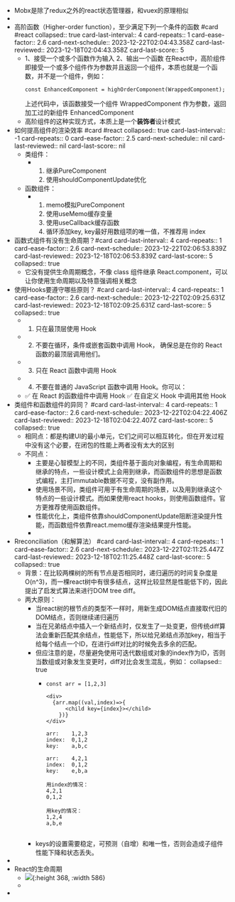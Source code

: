 - Mobx是除了redux之外的react状态管理器，和vuex的原理相似
-
- 高阶函数（Higher-order function），至少满足下列一个条件的函数 #card #react
  collapsed:: true
  card-last-interval:: 4
  card-repeats:: 1
  card-ease-factor:: 2.6
  card-next-schedule:: 2023-12-22T02:04:43.358Z
  card-last-reviewed:: 2023-12-18T02:04:43.358Z
  card-last-score:: 5
	- 1、接受一个或多个函数作为输入
	  2、输出一个函数
	  在React中，高阶组件即接受一个或多个组件作为参数并且返回一个组件，本质也就是一个函数，并不是一个组件，例如：
	  ```
	  const EnhancedComponent = highOrderComponent(WrappedComponent);
	  ```
	  上述代码中，该函数接受一个组件 WrappedComponent 作为参数，返回加工过的新组件 EnhancedComponent
	- 高阶组件的这种实现方式，本质上是一个**装饰者**设计模式
- 如何提高组件的渲染效率 #card #react
  collapsed:: true
  card-last-interval:: -1
  card-repeats:: 0
  card-ease-factor:: 2.5
  card-next-schedule:: nil
  card-last-reviewed:: nil
  card-last-score:: nil
	- 类组件：
		- 1. 继承PureComponent
		  2. 使用shouldComponentUpdate优化
	- 函数组件：
		- 1. memo模拟PureComponent
		  2. 使用useMemo缓存变量
		  3. 使用useCallback缓存函数
		  4. 循环添加key, key最好用数组项的唯一值，不推荐用 index
- 函数式组件有没有生命周期？#card
  card-last-interval:: 4
  card-repeats:: 1
  card-ease-factor:: 2.6
  card-next-schedule:: 2023-12-22T02:06:53.839Z
  card-last-reviewed:: 2023-12-18T02:06:53.839Z
  card-last-score:: 5
  collapsed:: true
	- 它没有提供生命周期概念，不像 class 组件继承 React.component，可以让你使用生命周期以及特意强调相关概念
- 使用Hooks要遵守哪些原则？ #card
  card-last-interval:: 4
  card-repeats:: 1
  card-ease-factor:: 2.6
  card-next-schedule:: 2023-12-22T02:09:25.631Z
  card-last-reviewed:: 2023-12-18T02:09:25.631Z
  card-last-score:: 5
  collapsed:: true
	- 1. 只在最顶层使用 Hook
	- 2. 不要在循环，条件或嵌套函数中调用 Hook， 确保总是在你的 React 函数的最顶层调用他们。
	- 3. 只在 React 函数中调用 Hook
	- 4. 不要在普通的 JavaScript 函数中调用 Hook。你可以：
	- ✅ 在 React 的函数组件中调用 Hook
	  ✅ 在自定义 Hook 中调用其他 Hook
- 类组件和函数组件的异同？ #card
  card-last-interval:: 4
  card-repeats:: 1
  card-ease-factor:: 2.6
  card-next-schedule:: 2023-12-22T02:04:22.406Z
  card-last-reviewed:: 2023-12-18T02:04:22.407Z
  card-last-score:: 5
  collapsed:: true
	- 相同点：都是构建UI的最小单元，它们之间可以相互转化，但在开发过程中没有这个必要，在闭包的性能上两者没有太大的区别
	- 不同点：
		- 主要是心智模型上的不同，类组件基于面向对象编程，有生命周期和继承的特点，一些设计模式上会用到继承，而函数组件的思想是函数式编程，主打immutable数据不可变，没有副作用。
		- 使用场景不同，类组件可用于有生命周期的场景，以及用到继承这个特点的一些设计模式。而如果使用react hooks，则使用函数组件。官方更推荐使用函数组件。
		- 性能优化上，类组件依靠shouldComponentUpdate阻断渲染提升性能，而函数组件依靠react.memo缓存渲染结果提升性能。
		-
- Rreconciliation（和解算法） #card
  card-last-interval:: 4
  card-repeats:: 1
  card-ease-factor:: 2.6
  card-next-schedule:: 2023-12-22T02:11:25.447Z
  card-last-reviewed:: 2023-12-18T02:11:25.448Z
  card-last-score:: 5
  collapsed:: true
	- 背景：在比较两棵树的所有节点是否相同时，递归遍历的时间复杂度是O(n^3)，而一棵react树中有很多结点，这样比较显然是性能低下的，因此提出了启发式算法来进行DOM tree diff。
	- 两大原则：
		- 当react树的根节点的类型不一样时，用新生成DOM结点直接取代旧的DOM结点，否则继续递归遍历
		- 当在兄弟结点中插入一个新结点时，仅发生了一处变更，但传统diff算法会重新匹配其余结点，性能低下，所以给兄弟结点添加key，相当于给每个结点一个ID，在进行diff对比的时候免去多余的匹配。
		- 但应注意的是，尽量避免使用可迭代数组或对象的index作为ID，否则当数组或对象发生变更时，diff对比会发生混乱，例如：
		  collapsed:: true
			- ```
			  const arr = [1,2,3]
			  
			  <div>
			  	{arr.map((val,index)=>{
			      	<child key={index}></child>
			      })}
			  </div>
			  
			  arr:    1,2,3
			  index:  0,1,2
			  key:    a,b,c
			  
			  arr:    4,2,1
			  index:  0,1,2
			  key:    e,b,a
			  
			  用index的情况：
			  4,2,1
			  0,1,2
			  
			  用key的情况：
			  1,2,4
			  a,b,e
			  
			  
			  ```
		- keys的设置需要稳定，可预测（自增）和唯一性，否则会造成子组件性能下降和状态丢失。
-
- React的生命周期
	- ![](https://cdn.nlark.com/yuque/0/2021/png/1500604/1611914193870-a5a93315-a094-40aa-959a-e3e3c58c8a96.png){:height 368, :width 586}
	-
-
